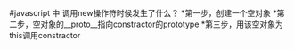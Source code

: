 #javascript 中 调用new操作符时候发生了什么？
*第一步，创建一个空对象
*第二步，空对象的__proto__指向constractor的prototype
*第三步，用该空对象为this调用constractor
